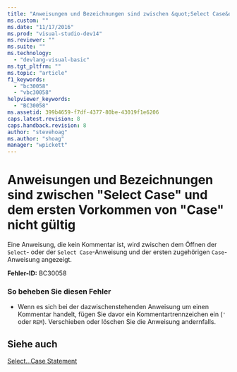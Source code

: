```yaml
---
title: "Anweisungen und Bezeichnungen sind zwischen &quot;Select Case&quot; und dem ersten Vorkommen von &quot;Case&quot; nicht g&#252;ltig | Microsoft Docs"
ms.custom: ""
ms.date: "11/17/2016"
ms.prod: "visual-studio-dev14"
ms.reviewer: ""
ms.suite: ""
ms.technology: 
  - "devlang-visual-basic"
ms.tgt_pltfrm: ""
ms.topic: "article"
f1_keywords: 
  - "bc30058"
  - "vbc30058"
helpviewer_keywords: 
  - "BC30058"
ms.assetid: 399b4659-f7df-4377-80be-43019f1e6206
caps.latest.revision: 8
caps.handback.revision: 8
author: "stevehoag"
ms.author: "shoag"
manager: "wpickett"
---
```

# Anweisungen und Bezeichnungen sind zwischen &quot;Select Case&quot; und dem ersten Vorkommen von &quot;Case&quot; nicht g&#252;ltig
Eine Anweisung, die kein Kommentar ist, wird zwischen dem Öffnen der `Select`\- oder der `Select Case`\-Anweisung und der ersten zugehörigen `Case`\-Anweisung angezeigt.  
  
 **Fehler\-ID:** BC30058  
  
### So beheben Sie diesen Fehler  
  
-   Wenn es sich bei der dazwischenstehenden Anweisung um einen Kommentar handelt, fügen Sie davor ein Kommentartrennzeichen ein \(`'` oder `REM`\). Verschieben oder löschen Sie die Anweisung andernfalls.  
  
## Siehe auch  
 [Select...Case Statement](../../visual-basic/language-reference/statements/select-case-statement.md)